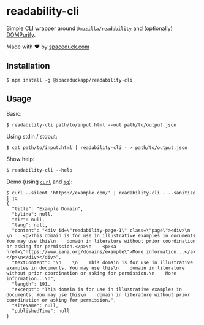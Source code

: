 # readability-cli

Simple CLI wrapper around [`@mozilla/readability`](https://github.com/mozilla/readability) and (optionally) [DOMPurify](https://github.com/cure53/DOMPurify).

Made with ❤️ by [spaceduck.com](https://www.spaceduck.com?utm_source=github&utm_medium=readme&utm_id=oss.rcli)


## Installation

```console
$ npm install -g @spaceduckapp/readability-cli
```

## Usage

Basic:
```console
$ readability-cli path/to/input.html --out path/to/output.json
```


Using stdin / stdout:
```console
$ cat path/to/input.html | readability-cli - > path/to/output.json
```

Show help:
```console
$ readability-cli --help
```

Demo (using [`curl`](https://curl.se/) and [`jq`](https://jqlang.github.io/jq/)):
```console
$ curl --silent 'https://example.com/' | readability-cli - --sanitize | jq
{
  "title": "Example Domain",
  "byline": null,
  "dir": null,
  "lang": null,
  "content": "<div id=\"readability-page-1\" class=\"page\"><div>\n    \n    <p>This domain is for use in illustrative examples in documents. You may use this\n    domain in literature without prior coordination or asking for permission.</p>\n    <p><a href=\"https://www.iana.org/domains/example\">More information...</a></p>\n</div></div>",
  "textContent": "\n    \n    This domain is for use in illustrative examples in documents. You may use this\n    domain in literature without prior coordination or asking for permission.\n    More information...\n",
  "length": 191,
  "excerpt": "This domain is for use in illustrative examples in documents. You may use this\n    domain in literature without prior coordination or asking for permission.",
  "siteName": null,
  "publishedTime": null
}
```